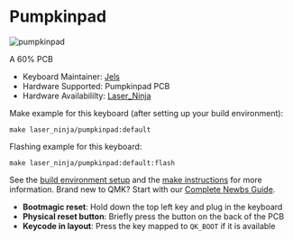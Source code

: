# Pumpkinpad

![pumpkinpad](https://i.imgur.com/jFkl9rwh.jpg)

A 60% PCB

-   Keyboard Maintainer: [Jels](https://github.com/Jels02)
-   Hardware Supported: Pumpkinpad PCB
-   Hardware Availabililty: [Laser_Ninja](https://kennui.com/w/Laser_Ninja)

Make example for this keyboard (after setting up your build environment):

    make laser_ninja/pumpkinpad:default

Flashing example for this keyboard:

    make laser_ninja/pumpkinpad:default:flash

See the [build environment setup](https://docs.qmk.fm/#/getting_started_build_tools) and the [make instructions](https://docs.qmk.fm/#/getting_started_make_guide) for more information. Brand new to QMK? Start with our [Complete Newbs Guide](https://docs.qmk.fm/#/newbs).

-   **Bootmagic reset**: Hold down the top left key and plug in the keyboard
-   **Physical reset button**: Briefly press the button on the back of the PCB
-   **Keycode in layout**: Press the key mapped to `QK_BOOT` if it is available
